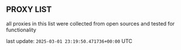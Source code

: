 ## PROXY LIST

all proxies in this list were collected from open sources and tested for functionality

last update: `2025-03-01 23:19:50.471736+00:00` UTC